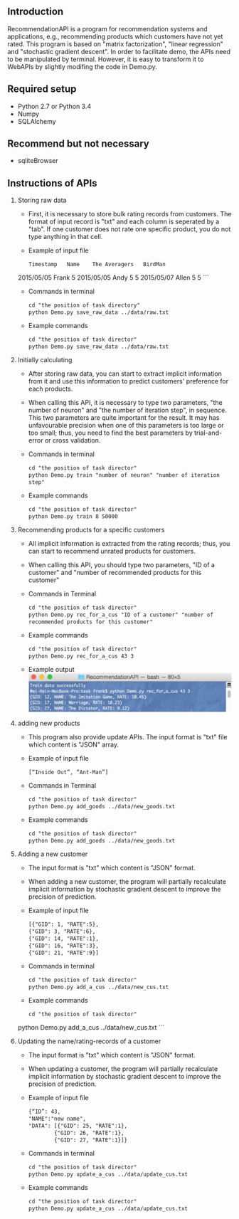 ## Introduction
RecommendationAPI is a program for recommendation systems and applications, e.g., recommending products which customers have not yet rated. This program is based on "matrix factorization", "linear regression" and "stochastic gradient descent". In order to facilitate demo, the APIs need to be manipulated by terminal. However, it is easy to transform it to WebAPIs by slightly modifing the code in Demo.py.

## Required setup
* Python 2.7 or Python 3.4
* Numpy
* SQLAlchemy

## Recommend but not necessary
 * sqliteBrowser
 
## Instructions of APIs
1. Storing raw data

	* First, it is necessary to store bulk rating records from customers. The format of input record is "txt" and each column is seperated by a "tab". If one customer does not rate one specific product, you do not type anything in that cell.
	
	* Example of input file
	
		```
		Timestamp	Name	The Averagers	BirdMan	
	2015/05/05	Frank		5
	2015/05/05	Andy	5	5
	2015/05/07	Allen	5	5
		```

	* Commands in terminal
	
		```
		cd "the position of task directory"
		python Demo.py save_raw_data ../data/raw.txt
		```
		
	* Example commands
	
		```
		cd "the position of task director"
		python Demo.py save_raw_data ../data/raw.txt
		```
		
2. Initially calculating

	* After storing raw data, you can start to extract implicit information from it and use this information to predict customers' preference for each products.

	* When calling this API, it is necessary to type two parameters, "the number of neuron" and "the number of iteration step", in sequence. This two parameters are quite important for the result. It may has unfavourable precision when one of this parameters is too large or too small; thus, you need to find the best parameters by trial-and-error or cross validation.
	
	* Commands in terminal
	
		```
		cd "the position of task director"
		python Demo.py train "number of neuron" "number of iteration step"
		```
		
	* Example commands
	
		```
		cd "the position of task director"
		python Demo.py train 8 50000
		```
		
3. Recommending products for a specific customers

	* All implicit information is extracted from the rating records; thus, you can start to recommend unrated products for customers.

	* When calling this API, you should type two parameters, "ID of a customer" and "number of recommended products for this customer" 
	
	* Commands in Terminal
	
		```
		cd "the position of task director"
		python Demo.py rec_for_a_cus "ID of a customer" "number of recommended products for this customer"
		```
	
	* Example commands
	
		```
		cd "the position of task director"
		python Demo.py rec_for_a_cus 43 3
		```
		
	* Example output
		![plot of output](figure/output.png) 
			
4. adding new products

	* This program also provide update APIs. The input format is "txt" file which content is "JSON" array. 
		
	* Example of input file
	
		```
		[“Inside Out”, “Ant-Man”]
		```
		
	* Commands in Terminal
		
		```
		cd "the position of task director"
		python Demo.py add_goods ../data/new_goods.txt
		```
		
	* Example commands
		
		```
		cd "the position of task director"
		python Demo.py add_goods ../data/new_goods.txt
		```
		
5. Adding a new customer
	*	The input format is "txt" which content is "JSON" format.

	* When adding a new customer, the program will partially recalculate implicit information by stochastic gradient descent to improve the precision of prediction.
	
	* Example of input file

		```
		[{"GID": 1, "RATE":5},
		{"GID": 3, "RATE":6},
		{"GID": 14, "RATE":1},
		{"GID": 16, "RATE":3},
		{"GID": 21, "RATE":9}]
		```
		
	* Commands in terminal
	
		```
		cd "the position of task director"
		python Demo.py add_a_cus ../data/new_cus.txt
		```
		
	* Example commands
	
		```
		cd "the position of task director"
	python Demo.py add_a_cus ../data/new_cus.txt
		```
		
6. Updating the name/rating-records of a customer
	*	The input format is "txt" which content is "JSON" format.

	* When updating a customer, the program will partially recalculate implicit information by stochastic gradient descent to improve the precision of prediction.
	
	* Example of input file

		```
		{“ID”: 43,
		"NAME":"new name", 
		"DATA":	[{"GID": 25, "RATE":1},
				{"GID": 26, "RATE":1},
				{"GID": 27, "RATE":1}]}
		```

	* Commands in terminal
	
		```
		cd "the position of task director"
		python Demo.py update_a_cus ../data/update_cus.txt
		```
		
	* Example commands
	
		```
		cd "the position of task director"
		python Demo.py update_a_cus ../data/update_cus.txt
		```

